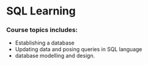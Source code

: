 
# SQL Learning

### Course topics includes: 

- Establishing a database
- Updating data and posing queries in SQL language
- database modelling and design. 

